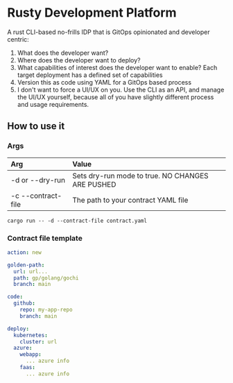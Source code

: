 # Rusty Development Platform

A rust CLI-based no-frills IDP that is GitOps opinionated and developer centric:

1. What does the developer want?
2. Where does the developer want to deploy? 
3. What capabilities of interest does the developer want to enable? Each target deployment has a defined set of capabilities
2. Version this as code using YAML for a GitOps based process
3. I don't want to force a UI/UX on you. Use the CLI as an API, and manage the UI/UX yourself, because all of you have slightly different process and usage requirements.

## How to use it

### Args

| Arg                | Value                                            |
|:-------------------|:-------------------------------------------------|
| -d or --dry-run    | Sets dry-run mode to true. NO CHANGES ARE PUSHED |
| -c --contract-file | The path to your contract YAML file              |

```shell
cargo run -- -d --contract-file contract.yaml
```

### Contract file template

```yaml
action: new

golden-path:
  url: url...
  path: gp/golang/gochi
  branch: main

code:
  github:
    repo: my-app-repo
    branch: main

deploy:
  kubernetes:
    cluster: url
  azure:
    webapp:
      ... azure info
    faas:
      ... azure info
```